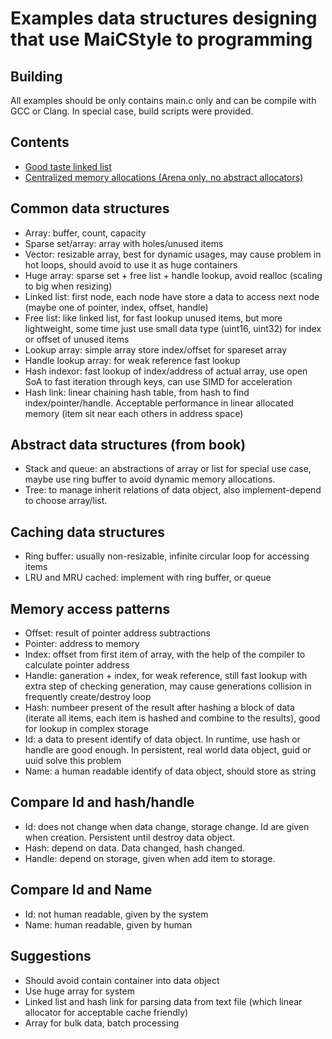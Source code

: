 # Examples data structures designing that use MaiCStyle to programming


## Building
All examples should be only contains main.c only and can be compile with GCC or Clang.
In special case, build scripts were provided.


## Contents
- [Good taste linked list](/linked_list)
- [Centralized memory allocations (Arena only, no abstract allocators)](/memory_allocations)


## Common data structures
- Array: buffer, count, capacity
- Sparse set/array: array with holes/unused items
- Vector: resizable array, best for dynamic usages, may cause problem in hot loops, should avoid to use it as huge containers
- Huge array: sparse set + free list + handle lookup, avoid realloc (scaling to big when resizing)
- Linked list: first node, each node have store a data to access next node (maybe one of pointer, index, offset, handle)
- Free list: like linked list, for fast lookup unused items, but more lightweight, some time just use small data type (uint16, uint32) for index or offset of unused items
- Lookup array: simple array store index/offset for spareset array
- Handle lookup array: for weak reference fast lookup
- Hash indexor: fast lookup of index/address of actual array, use open SoA to fast iteration through keys, can use SIMD for acceleration
- Hash link: linear chaining hash table, from hash to find index/pointer/handle. Acceptable performance in linear allocated memory (item sit near each others in address space)


## Abstract data structures (from book)
- Stack and queue: an abstractions of array or list for special use case, maybe use ring buffer to avoid dynamic memory allocations.
- Tree: to manage inherit relations of data object, also implement-depend to choose array/list.


## Caching data structures
- Ring buffer: usually non-resizable, infinite circular loop for accessing items
- LRU and MRU cached: implement with ring buffer, or queue


## Memory access patterns
- Offset: result of pointer address subtractions
- Pointer: address to memory
- Index: offset from first item of array, with the help of the compiler to calculate pointer address
- Handle: ganeration + index, for weak reference, still fast lookup with extra step of checking generation, may cause generations collision in frequently create/destroy loop
- Hash: numbeer present of the result after hashing a block of data (iterate all items, each item is hashed and combine to the results), good for lookup in complex storage
- Id: a data to present identify of data object. In runtime, use hash or handle are good enough. In persistent, real world data object, guid or uuid solve this problem
- Name: a human readable identify of data object, should store as string


## Compare Id and hash/handle
- Id: does not change when data change, storage change. Id are given when creation. Persistent until destroy data object.
- Hash: depend on data. Data changed, hash changed.
- Handle: depend on storage, given when add item to storage.


## Compare Id and Name
- Id: not human readable, given by the system
- Name: human readable, given by human


## Suggestions
- Should avoid contain container into data object
- Use huge array for system
- Linked list and hash link for parsing data from text file (which linear allocator for acceptable cache friendly)
- Array for bulk data, batch processing
